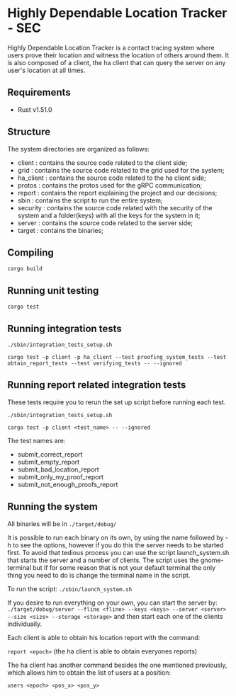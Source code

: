 # Highly Dependable Location Tracker - SEC

Highly Dependable Location Tracker is a contact tracing system where users prove their location and witness the location of others around them. It is also composed of a client, the ha client that can query the server on any user's location at all times.

## Requirements
- Rust v1.51.0

## Structure

The system directories are organized as follows:
* client : contains the source code related to the client side;
* grid : contains the source code related to the grid used for the system;
* ha\_client : contains the source code related to the ha client side;
* protos : contains the protos used for the gRPC communication;
* report : contains the report explaining the project and our decisions;
* sbin : contains the script to run the entire system;
* security : contains the source code related with the security of the system and a folder(keys) with all the keys for the system in it;
* server : contains the source code related to the server side;
* target : contains the binaries;

## Compiling

`cargo build`

## Running unit testing
`cargo test`

## Running integration tests
`./sbin/integration_tests_setup.sh`

`cargo test -p client -p ha_client --test proofing_system_tests --test obtain_report_tests --test verifying_tests -- --ignored`

## Running report related integration tests
These tests require you to rerun the set up script before running each test.

`./sbin/integration_tests_setup.sh`

`cargo test -p client <test_name> -- --ignored`

The test names are:
* submit_correct_report
* submit_empty_report
* submit_bad_location_report
* submit_only_my_proof_report
* submit_not_enough_proofs_report

## Running the system

All binaries will be in `./target/debug/`

It is possible to run each binary on its own, by using the name followed by -h to see the options, however if you do this the server needs to be started first.
To avoid that tedious process you can use the script launch\_system.sh that starts the server and a number of clients. The script uses the gnome-terminal but if for some reason that is not your default terminal the only thing you need to do is change the terminal name in the script.

To run the script:
`./sbin/launch_system.sh`

If you desire to run everything on your own, you can start the server by: `./target/debug/server --fline <fline> --keys <keys> --server <server> --size <size> --storage <storage>` and then start each one of the clients individually.

Each client is able to obtain his location report with the command:

`report <epoch>` (the ha client is able to obtain everyones reports)

The ha client has another command besides the one mentioned previously, which allows him to obtain the list of users at a position:

`users <epoch> <pos_x> <pos_y>`


